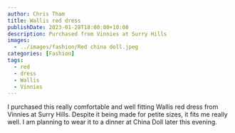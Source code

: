 ```yaml
---
author: Chris Tham
title: Wallis red dress
publishDate: 2023-01-28T18:00:00+10:00
description: Purchased from Vinnies at Surry Hills
images:
  - ../images/fashion/Red china doll.jpeg
categories: [Fashion]
tags:
  - red
  - dress
  - Wallis
  - Vinnies
---
```


I purchased this really comfortable and well fitting Wallis red dress from Vinnies
at Surry Hills. Despite it being made for petite sizes, it fits me really well.
I am planning to wear it to a dinner at China Doll later this evening.
